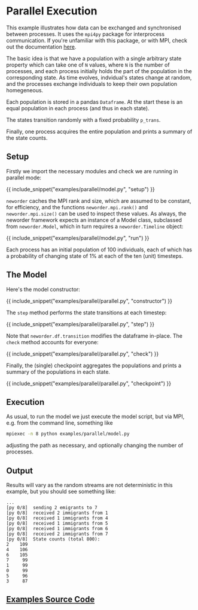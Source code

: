 # Parallel Execution

This example illustrates how data can be exchanged and synchronised between processes. It uses the `mpi4py` package for interprocess communication. If you're unfamiliar with this package, or with MPI, check out the documentation [here](https://mpi4py.readthedocs.io/en/stable/).

The basic idea is that we have a population with a single arbitrary state property which can take one of `N` values, where `N` is the number of processes, and each process initially holds the part of the population in the corresponding state. As time evolves, indvidual's states change at random, and the processes exchange individuals to keep their own population homegeneous.

Each population is stored in a pandas `Dataframe`. At the start these is an equal population in each process (and thus in each state).

The states transition randomly with a fixed probability `p_trans`.

Finally, one process acquires the entire population and prints a summary of the state counts.

## Setup

Firstly we import the necessary modules and check we are running in parallel mode:

{{ include_snippet("examples/parallel/model.py", "setup") }}

`neworder` caches the MPI rank and size, which are assumed to be constant, for efficiency, and the functions `neworder.mpi.rank()` and `neworder.mpi.size()` can be used to inspect these values. As always, the neworder framework expects an instance of a Model class, subclassed from `neworder.Model`, which in turn requires a `neworder.Timeline` object:

{{ include_snippet("examples/parallel/model.py", "run") }}

Each process has an initial population of 100 individuals, each of which has a probability of changing state of 1% at each of the ten (unit) timesteps.

## The Model

Here's the model constructor:

{{ include_snippet("examples/parallel/parallel.py", "constructor") }}

The `step` method performs the state transitions at each timestep:

{{ include_snippet("examples/parallel/parallel.py", "step") }}

Note that `neworder.df.transition` modifies the dataframe in-place. The `check` method accounts for everyone:

{{ include_snippet("examples/parallel/parallel.py", "check") }}

Finally, the (single) checkpoint aggregates the populations and prints a summary of the populations in each state.

{{ include_snippet("examples/parallel/parallel.py", "checkpoint") }}

## Execution

As usual, to run the model we just execute the model script, but via MPI, e.g. from the command line, something like

```bash
mpiexec -n 8 python examples/parallel/model.py
```

adjusting the path as necessary, and optionally changing the number of processes.

## Output

Results will vary as the random streams are not deterministic in this example, but you should see something like:

```text
...
[py 0/8]  sending 2 emigrants to 7
[py 0/8]  received 2 immigrants from 1
[py 0/8]  received 1 immigrants from 4
[py 0/8]  received 1 immigrants from 5
[py 0/8]  received 1 immigrants from 6
[py 0/8]  received 2 immigrants from 7
[py 0/8]  State counts (total 800):
2    109
4    106
6    105
7     99
1     99
0     99
5     96
3     87
```

## [Examples Source Code](https://github.com/virgesmith/neworder/tree/master/examples/parallel)

